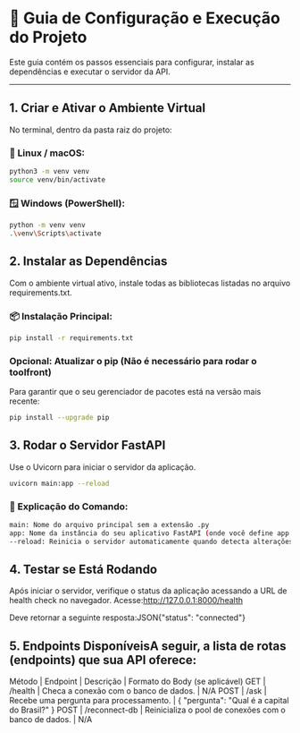 # 🚀 Guia de Configuração e Execução do Projeto

Este guia contém os passos essenciais para configurar, instalar as dependências e executar o servidor da API.

---

## 1. Criar e Ativar o Ambiente Virtual

No terminal, dentro da pasta raiz do projeto:

### 🐧 Linux / macOS:

```bash
python3 -m venv venv
source venv/bin/activate
```

### 🪟 Windows (PowerShell):
```Bash
python -m venv venv
.\venv\Scripts\activate
```

## 2. Instalar as Dependências
Com o ambiente virtual ativo, instale todas as bibliotecas listadas no arquivo requirements.txt.

### 📦 Instalação Principal:
```Bash
pip install -r requirements.txt
```

### Opcional: Atualizar o pip (Não é necessário para rodar o toolfront)
Para garantir que o seu gerenciador de pacotes está na versão mais recente:
```Bash
pip install --upgrade pip
```

## 3. Rodar o Servidor FastAPI
Use o Uvicorn para iniciar o servidor da aplicação.

```Bash
uvicorn main:app --reload
```

### 📘 Explicação do Comando:
```Bash
main: Nome do arquivo principal sem a extensão .py
app: Nome da instância do seu aplicativo FastAPI (onde você define app = FastAPI(...)).
--reload: Reinicia o servidor automaticamente quando detecta alterações no código (ideal para desenvolvimento).
```

## 4. Testar se Está Rodando
Após iniciar o servidor, verifique o status da aplicação acessando a URL de health check no navegador.
Acesse:http://127.0.0.1:8000/health

Deve retornar a seguinte resposta:JSON{"status": "connected"}

## 5. Endpoints DisponíveisA seguir, a lista de rotas (endpoints) que sua API oferece:

Método | Endpoint      | Descrição                                             | Formato do Body (se aplicável)
GET    | /health       | Checa a conexão com o banco de dados.                 | N/A 
POST   | /ask          | Recebe uma pergunta para processamento.               | { "pergunta": "Qual é a capital do Brasil?" }
POST   | /reconnect-db | Reinicializa o pool de conexões com o banco de dados. | N/A
